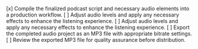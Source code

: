 [x] Compile the finalized podcast script and necessary audio elements into a production workflow.
[ ] Adjust audio levels and apply any necessary effects to enhance the listening experience.
[ ] Adjust audio levels and apply any necessary effects to enhance the listening experience.
[ ] Export the completed audio project as an MP3 file with appropriate bitrate settings.
[ ] Review the exported MP3 file for quality assurance before distribution.